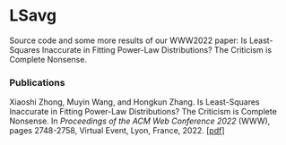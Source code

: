 # LSavg
Source code and some more results of our WWW2022 paper: Is Least-Squares Inaccurate in Fitting Power-Law Distributions? The Criticism is Complete Nonsense.

### Publications
Xiaoshi Zhong, Muyin Wang, and Hongkun Zhang. Is Least-Squares Inaccurate in Fitting Power-Law Distributions? The Criticism is Complete Nonsense. In *Proceedings of the ACM Web Conference 2022* (WWW), pages 2748-2758, Virtual Event, Lyon, France, 2022. [[pdf](https://xszhong.github.io/publications/LSavg-WWW2022-ZhongEtal.pdf)] 
